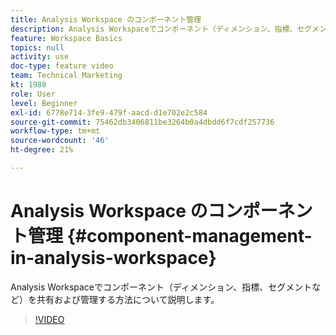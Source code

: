 ```yaml
---
title: Analysis Workspace のコンポーネント管理
description: Analysis Workspaceでコンポーネント（ディメンション、指標、セグメントなど）を共有および管理する方法について説明します。
feature: Workspace Basics
topics: null
activity: use
doc-type: feature video
team: Technical Marketing
kt: 1988
role: User
level: Beginner
exl-id: 6778e714-3fe9-479f-aacd-d1e702e2c584
source-git-commit: 75462db3406811be3264b0a4dbdd6f7cdf257736
workflow-type: tm+mt
source-wordcount: '46'
ht-degree: 21%

---
```


# Analysis Workspace のコンポーネント管理 {#component-management-in-analysis-workspace}

Analysis Workspaceでコンポーネント（ディメンション、指標、セグメントなど）を共有および管理する方法について説明します。

>[!VIDEO](https://video.tv.adobe.com/v/24095/?quality=12)
